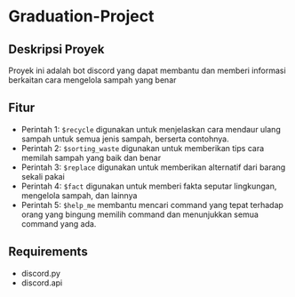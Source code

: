 # Graduation-Project
## Deskripsi Proyek
Proyek ini adalah bot discord yang dapat membantu dan memberi informasi berkaitan cara mengelola sampah yang benar
## Fitur
* Perintah 1: `$recycle` digunakan untuk menjelaskan cara mendaur ulang sampah untuk semua jenis sampah, berserta contohnya.
* Perintah 2: `$sorting_waste` digunakan untuk memberikan tips cara memilah sampah yang baik dan benar
* Perintah 3: `$replace` digunakan untuk memberikan alternatif dari barang sekali pakai
* Perintah 4: `$fact` digunakan untuk memberi fakta seputar lingkungan, mengelola sampah, dan lainnya
* Perintah 5: `$help_me` membantu mencari command yang tepat terhadap orang yang bingung memilih command dan menunjukkan semua command yang ada.
## Requirements
* discord.py
* discord.api

